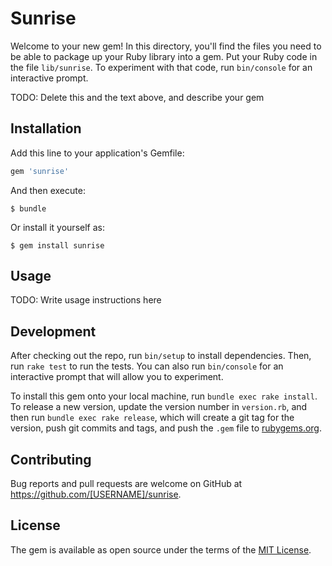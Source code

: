 # Sunrise

Welcome to your new gem! In this directory, you'll find the files you need to be able to package up your Ruby library into a gem. Put your Ruby code in the file `lib/sunrise`. To experiment with that code, run `bin/console` for an interactive prompt.

TODO: Delete this and the text above, and describe your gem

## Installation

Add this line to your application's Gemfile:

```ruby
gem 'sunrise'
```

And then execute:

    $ bundle

Or install it yourself as:

    $ gem install sunrise

## Usage

TODO: Write usage instructions here

## Development

After checking out the repo, run `bin/setup` to install dependencies. Then, run `rake test` to run the tests. You can also run `bin/console` for an interactive prompt that will allow you to experiment.

To install this gem onto your local machine, run `bundle exec rake install`. To release a new version, update the version number in `version.rb`, and then run `bundle exec rake release`, which will create a git tag for the version, push git commits and tags, and push the `.gem` file to [rubygems.org](https://rubygems.org).

## Contributing

Bug reports and pull requests are welcome on GitHub at https://github.com/[USERNAME]/sunrise.

## License

The gem is available as open source under the terms of the [MIT License](https://opensource.org/licenses/MIT).
